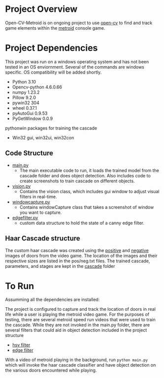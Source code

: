 # Project Overview
Open-CV-Metroid is on ongoing project to use [open-cv](https://opencv.org/) to find and track game elements within the [metroid](https://metroid.nintendo.com/) console game. 

# Project Dependencies
This project was run on a windows operating system and has not been tested in an OS enviornment. Several of the commands are windows specific. OS compatibility will be added shortly.
- Python 3.10
- Opencv-python 4.6.0.66
- numpy 1.23.2
- Pillow 9.2.0
- pywin32 304
- wheel 0.37.1
- pyAutoGui 0.9.53
- PyGetWindow 0.0.9

pythonwin packages for training the cascade
- Win32 gui, win32ui, win32con

## Code Structure 
- [main.py](https://github.com/Nkdiaz/Open-CV-Metroid/blob/master/main.py)
  - The main executable code to run, it loads the trained model from the cascade folder and does object detection. Also includes code to create screenshots to train cascade on different objects.
- [vision.py](https://github.com/Nkdiaz/Open-CV-Metroid/blob/master/vision.py)  
  - Contains the vision class, which includes gui window to adjust visual filters in real-time.
- [windowcapture.py](https://github.com/Nkdiaz/Open-CV-Metroid/blob/master/windowcapture.py)
  - Contains windowCapture class that takes a screenshot of window you want to capture.
- [edgefilter.py](https://github.com/Nkdiaz/Open-CV-Metroid/blob/master/edgefilter.py)
  - custom data structure to hold the state of a canny edge filter.

## Haar Cascade structure
The custom haar cascade was created using the [positive](https://github.com/Nkdiaz/Open-CV-Metroid/tree/master/positive) and [negative](https://github.com/Nkdiaz/Open-CV-Metroid/tree/master/negative) images of doors from the video game. The location of the images and their respective sizes are listed in the pos/neg.txt files. The trained cascade, parameters, and stages are kept in the [cascade](https://github.com/Nkdiaz/Open-CV-Metroid/tree/master/cascade) folder

# To Run
Assumming all the dependencies are installed: 

The project is configured to capture and track the location of doors in real life while a user is playing the metroid video game. For the purposes of testing, there are several metroid speed run videos that were used to train the cascade. While they are not invoked in the main.py folder, there are several filters that could aid in object detection included in the project structure
- [hsv filter](https://github.com/Nkdiaz/Open-CV-Metroid/blob/master/hsvfilter.py)
- [edge filter](https://github.com/Nkdiaz/Open-CV-Metroid/blob/master/edgefilter.py)

With a video of metroid playing in the background, run `python main.py` which will invoke the haar cascade classifier and have object detection on the various doors encountered while playing. 




